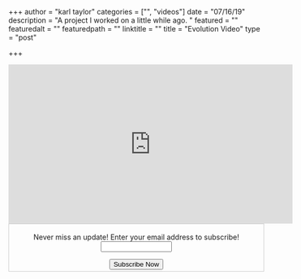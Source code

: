 +++
author = "karl taylor"
categories = ["", "videos"]
date = "07/16/19"
description = "A project I worked on a little while ago. "
featured = ""
featuredalt = ""
featuredpath = ""
linktitle = ""
title = "Evolution Video"
type = "post"

+++
<iframe width="560" height="315" src="https://www.youtube.com/embed/FOpVeakHTt4" frameborder="0" allow="accelerometer; autoplay; encrypted-media; gyroscope; picture-in-picture" allowfullscreen></iframe>


  <form style="border:1px solid #ccc;padding:3px;text-align: center;" action="https://tinyletter.com/karljtaylor" method="post" target="popupwindow" onsubmit="window.open('https://tinyletter.com/karljtaylor', 'popupwindow', 'scrollbars=yes,width=800,height=600');return true" _lpchecked="1">
   <p style="
    display: flex;
    align-items: center;
    flex-direction: column;
"><label for="tlemail">Never miss an update! Enter your email address to subscribe!</label>
     <input type="text" name="email" id="tlemail" style="
    width: 140px;
"></p>
   <input type="hidden" value="1" name="embed"><input type="submit" value="Subscribe Now">
</form>
